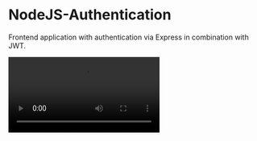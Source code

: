 # NodeJS-Authentication
Frontend application with authentication via Express in combination with JWT.

![Example of working product](https://raw.githubusercontent.com/NSMNIA/NodeJS-Authentication/master/na.webm)
